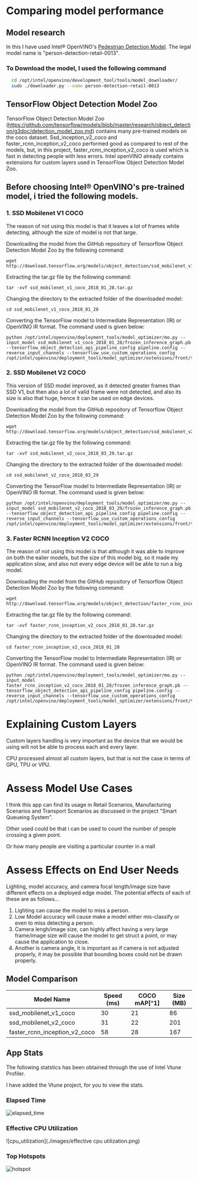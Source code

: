 # Comparing model performance

## Model research

In this I have used  Intel® OpenVINO's [Pedestrian Detection Model](https://docs.openvinotoolkit.org/latest/_models_intel_person_detection_retail_0013_description_person_detection_retail_0013.html). The legal model name is "person-detection-retail-0013". 

### To Download the model, I used the following command
```sh
  cd /opt/intel/openvino/development_tool/tools/model_downloader/
  sudo ./downloader.py --name person-detection-retail-0013
```

## TensorFlow Object Detection Model Zoo

TensorFlow Object Detection Model Zoo (https://github.com/tensorflow/models/blob/master/research/object_detection/g3doc/detection_model_zoo.md) contains many pre-trained models on the coco dataset. Ssd_inception_v2_coco and faster_rcnn_inception_v2_coco performed good as compared to rest of the models, but, in this project, faster_rcnn_inception_v2_coco is used which is fast in detecting people with less errors. Intel openVINO already contains extensions for custom layers used in TensorFlow Object Detection Model Zoo.

## Before choosing Intel® OpenVINO's pre-trained model, i tried the following models. 

### 1. SSD Mobilenet V1 COCO

The reason of not using this model is that it leaves a lot of frames while detecting, although the size of model is not that large.

Downloading the model from the GitHub repository of Tensorflow Object Detection Model Zoo by the following command:

```
wget http://download.tensorflow.org/models/object_detection/ssd_mobilenet_v1_coco_2018_01_28.tar.gz
```
Extracting the tar.gz file by the following command:

```
tar -xvf ssd_mobilenet_v1_coco_2018_01_28.tar.gz
```
Changing the directory to the extracted folder of the downloaded model:

```
cd ssd_mobilenet_v1_coco_2018_01_28
```
Converting the TensorFlow model to Intermediate Representation (IR) or OpenVINO IR format. The command used is given below:

```
python /opt/intel/openvino/deployment_tools/model_optimizer/mo.py --input_model ssd_mobilenet_v1_coco_2018_01_28/frozen_inference_graph.pb --tensorflow_object_detection_api_pipeline_config pipeline.config --reverse_input_channels --tensorflow_use_custom_operations_config /opt/intel/openvino/deployment_tools/model_optimizer/extensions/front/tf/ssd_support.json
```

### 2. SSD Mobilenet V2 COCO

This version of SSD model improved, as it detected greater frames than SSD V1, but then also a lot of valid frame were not detected, and also its size is also that huge, hence it can be used on edge devices.

Downloading the model from the GitHub repository of Tensorflow Object Detection Model Zoo by the following command:

```
wget http://download.tensorflow.org/models/object_detection/ssd_mobilenet_v2_coco_2018_03_29.tar.gz
```
Extracting the tar.gz file by the following command:

```
tar -xvf ssd_mobilenet_v2_coco_2018_03_29.tar.gz
```
Changing the directory to the extracted folder of the downloaded model:

```
cd ssd_mobilenet_v2_coco_2018_03_29
```
Converting the TensorFlow model to Intermediate Representation (IR) or OpenVINO IR format. The command used is given below:

```
python /opt/intel/openvino/deployment_tools/model_optimizer/mo.py --input_model ssd_mobilenet_v2_coco_2018_03_29/frozen_inference_graph.pb --tensorflow_object_detection_api_pipeline_config pipeline.config --reverse_input_channels --tensorflow_use_custom_operations_config /opt/intel/openvino/deployment_tools/model_optimizer/extensions/front/tf/ssd_v2_support.json
```

### 3. Faster RCNN Inception V2 COCO

The reason of not using this model is that although it was able to improve on both the ealier models, but the size of this model big, so it made my application slow, and also not every edge device will be able to run a big model.

Downloading the model from the GitHub repository of Tensorflow Object Detection Model Zoo by the following command:

```
wget http://download.tensorflow.org/models/object_detection/faster_rcnn_inception_v2_coco_2018_01_28.tar.gz
```
Extracting the tar.gz file by the following command:

```
tar -xvf faster_rcnn_inception_v2_coco_2018_01_28.tar.gz
```
Changing the directory to the extracted folder of the downloaded model:

```
cd faster_rcnn_inception_v2_coco_2018_01_28
```
Converting the TensorFlow model to Intermediate Representation (IR) or OpenVINO IR format. The command used is given below:

```
python /opt/intel/openvino/deployment_tools/model_optimizer/mo.py --input_model faster_rcnn_inception_v2_coco_2018_01_28/frozen_inference_graph.pb --tensorflow_object_detection_api_pipeline_config pipeline.config --reverse_input_channels --tensorflow_use_custom_operations_config /opt/intel/openvino/deployment_tools/model_optimizer/extensions/front/tf/faster_rcnn_support.json
```

# Explaining Custom Layers

Custom layers handling is very important as the device that we would be using will not be able to process each and every layer.

CPU processed almost all custom layers, but that is not the case in terms of GPU, TPU or VPU.


# Assess Model Use Cases

I think this app can find its usage in Retail Scenarios, Manufacturing Scenarios and Transport Scenarios as discussed in the project "Smart Queueing System".

Other used could be that i can be used to count the number of people crossing a given point. 

Or how many people are visiting a particular counter in a mall

# Assess Effects on End User Needs

Lighting, model accuracy, and camera focal length/image size have different effects on a deployed edge model. The potential effects of each of these are as follows...
1. Lighting can cause the model to miss a person.
2. Low Model accuracy will cause make a model either mis-classify or even to miss detecting a person.
3. Camera lengh/image size, can highly affect having a very large frame/image size will cause the model to get struct a point, or may cause the application to close.
4. Another is camera angle, it is important as if camera is not adjusted properly, it may be possible that bounding boxes could not be drawn properly.

## Model Comparison

| Model Name                    |   Speed (ms)  | 	COCO mAP[^1] | Size (MB) |
|-------------------------------|---------------|----------------|-----------|
| ssd_mobilenet_v1_coco         |     30        |       21       |    86     |
| ssd_mobilenet_v2_coco         |     31        |       22       |   201     |
| faster_rcnn_inception_v2_coco |     58        |       28       |   167     |


## App Stats

The following statstics has been obtained through the use of Intel Vtune Profiler.

I have added the Vtune project, for you to view the stats.

### Elapsed Time
![elapsed_time](./images/elapsed_time.png)

### Effective CPU Utilization
![cpu_utilization](./images/effective cpu utilization.png)

### Top Hotspots
![hotspot](./images/top_hotspots.png)

